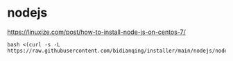 # nodejs
https://linuxize.com/post/how-to-install-node-js-on-centos-7/  
```
bash <(curl -s -L https://raw.githubusercontent.com/bidianqing/installer/main/nodejs/nodejs.sh)
```
